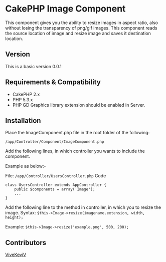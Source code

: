 CakePHP Image Component
=======================

This component gives you the ability to resize images in aspect ratio, also without losing the transparency of png/gif images. This component reads the source location of image and resize image and saves it destination location.
## Version
This is a basic version 0.0.1

## Requirements & Compatibility

* CakePHP 2.x
* PHP 5.3.x
* PHP GD Graphics library extension should be enabled in Server.

## Installation

Place the ImageComponent.php file in the root folder of the following:

```/app/Controller/Component/ImageComponent.php```

Add the following lines, in which controller you wants to include the component.

Example as below:-

File:
```/app/Controller/UsersController.php```
Code
```
class UsersController extends AppController {
    public $components = array('Image');
    ...
}
```

Add the following line to the method in controller, in which you to resize the image.
Syntax:
```$this->Image->resize(imagename.extension, width, height);```

Example:
```$this->Image->resize('example.png', 500, 200);```

## Contributors

[ViveKeviV](https://github.com/ViveKeviV)
